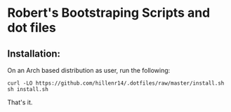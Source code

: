 # Robert's Bootstraping Scripts and dot files

## Installation:

On an Arch based distribution as user, run the following:

```
curl -LO https://github.com/hillenr14/.dotfiles/raw/master/install.sh
sh install.sh
```

That's it.
